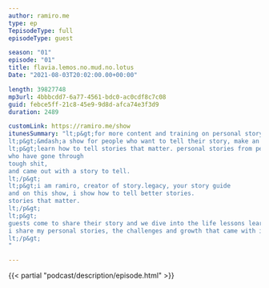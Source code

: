 ```yaml
---
author: ramiro.me
type: ep
TepisodeType: full
episodeType: guest

season: "01"
episode: "01"
title: flavia.lemos.no.mud.no.lotus
Date: "2021-08-03T20:02:00.00+00:00"

length: 39827748
mp3url: 4bbbcdd7-6a77-4561-bdc0-ac0cdf8c7c08
guid: febce5ff-21c8-45e9-9d8d-afca74e3f3d9
duration: 2489

customLink: https://ramiro.me/show
itunesSummary: "lt;p&gt;for more content and training on personal story go to &lt;a href=&quot;http://ramiro.me/show&quot;&gt;ramiro.me/show&lt;/a&gt;lt;/p&gt;
lt;p&gt;&mdash;a show for people who want to tell their story, make an impact and leave a legacy.lt;/p&gt;
lt;p&gt;learn how to tell stories that matter. personal stories from people just like you,
who have gone through
tough shit,
and came out with a story to tell.
lt;/p&gt;
lt;p&gt;i am ramiro, creator of story.legacy, your story guide
and on this show, i show how to tell better stories.
stories that matter.
lt;/p&gt;
lt;p&gt;
guests come to share their story and we dive into the life lessons learned from those personal experiences.
i share my personal stories, the challenges and growth that came with it.
lt;/p&gt;
"

---
```

{{< partial "podcast/description/episode.html" >}}
